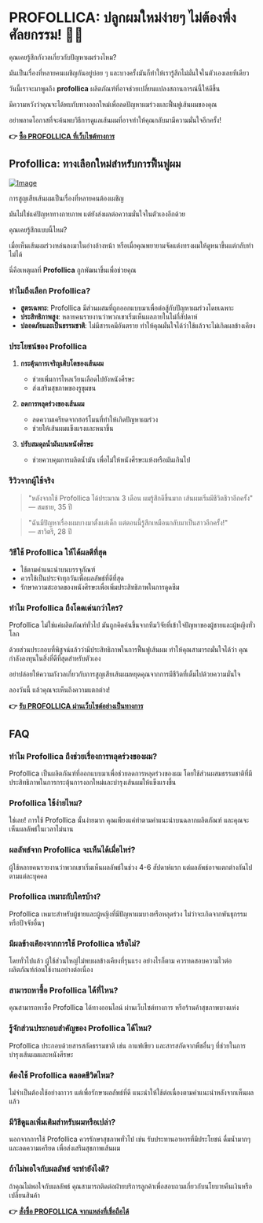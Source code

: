 # PROFOLLICA: ปลูกผมใหม่ง่ายๆ ไม่ต้องพึ่งศัลยกรรม! 💪✨

คุณเคยรู้สึกกังวลเกี่ยวกับปัญหาผมร่วงไหม? 

มันเป็นเรื่องที่หลายคนเผชิญกันอยู่บ่อย ๆ และบางครั้งมันก็ทำให้เรารู้สึกไม่มั่นใจในตัวเองเลยทีเดียว 

วันนี้เราจะมาพูดถึง **profollica** ผลิตภัณฑ์ที่อาจช่วยเปลี่ยนแปลงสถานการณ์นี้ให้ดีขึ้น 

มีความหวังว่าคุณจะได้พบกับทางออกใหม่เพื่อลดปัญหาผมร่วงและฟื้นฟูเส้นผมของคุณ 

อย่าพลาดโอกาสที่จะค้นพบวิธีการดูแลเส้นผมที่อาจทำให้คุณกลับมามีความมั่นใจอีกครั้ง!



**👉 [ซื้อ PROFOLLICA ที่เว็บไซต์ทางการ](https://gchaffi.com/BRJnHuqU)**

## Profollica: ทางเลือกใหม่สำหรับการฟื้นฟูผม

[![Image](https://www2.sellhealth.com/2/profollica_fpa.jpg)](https://gchaffi.com/BRJnHuqU)

การสูญเสียเส้นผมเป็นเรื่องที่หลายคนต้องเผชิญ 

มันไม่ใช่แค่ปัญหาทางกายภาพ แต่ยังส่งผลต่อความมั่นใจในตัวเองอีกด้วย 

คุณเคยรู้สึกแบบนี้ไหม? 

เมื่อเห็นเส้นผมร่วงหล่นลงมาในอ่างล้างหน้า หรือเมื่อคุณพยายามจัดแต่งทรงผมให้ดูหนาขึ้นแต่กลับทำไม่ได้ 

นี่คือเหตุผลที่ **Profollica** ถูกพัฒนาขึ้นเพื่อช่วยคุณ 

### ทำไมถึงเลือก Profollica?

- **สูตรเฉพาะ**: Profollica มีส่วนผสมที่ถูกออกแบบมาเพื่อต่อสู้กับปัญหาผมร่วงโดยเฉพาะ 
- **ประสิทธิภาพสูง**: หลายคนรายงานว่าพวกเขาเริ่มเห็นผลภายในไม่กี่สัปดาห์ 
- **ปลอดภัยและเป็นธรรมชาติ**: ไม่มีสารเคมีอันตราย ทำให้คุณมั่นใจได้ว่าใช้แล้วจะไม่เกิดผลข้างเคียง

### ประโยชน์ของ Profollica

1. **กระตุ้นการเจริญเติบโตของเส้นผม**
   - ช่วยเพิ่มการไหลเวียนเลือดไปยังหนังศีรษะ
   - ส่งเสริมสุขภาพของรูขุมขน

2. **ลดการหลุดร่วงของเส้นผม**
   - ลดความเครียดจากฮอร์โมนที่ทำให้เกิดปัญหาผมร่วง
   - ช่วยให้เส้นผมแข็งแรงและหนาขึ้น

3. **ปรับสมดุลน้ำมันบนหนังศีรษะ**
   - ช่วยควบคุมการผลิตน้ำมัน เพื่อไม่ให้หนังศีรษะแห้งหรือมันเกินไป

### รีวิวจากผู้ใช้จริง

> "หลังจากใช้ Profollica ได้ประมาณ 3 เดือน ผมรู้สึกดีขึ้นมาก เส้นผมเริ่มมีชีวิตชีวาอีกครั้ง"  
> — สมชาย, 35 ปี  

> "ฉันมีปัญหาเรื่องผมบางมาตั้งแต่เด็ก แต่ตอนนี้รู้สึกเหมือนกลับมาเป็นสาวอีกครั้ง!"  
> — สาวิตรี, 28 ปี  

### วิธีใช้ Profollica ให้ได้ผลดีที่สุด

- ใช้ตามคำแนะนำบนบรรจุภัณฑ์
- ควรใช้เป็นประจำทุกวันเพื่อผลลัพธ์ที่ดีที่สุด
- รักษาความสะอาดของหนังศีรษะเพื่อเพิ่มประสิทธิภาพในการดูดซึม

### ทำไม Profollica ถึงโดดเด่นกว่าใคร?

Profollica ไม่ใช่แค่ผลิตภัณฑ์ทั่วไป มันถูกคิดค้นขึ้นจากทีมวิจัยที่เข้าใจปัญหาของผู้ชายและผู้หญิงทั่วโลก  

ด้วยส่วนประกอบที่พิสูจน์แล้วว่ามีประสิทธิภาพในการฟื้นฟูเส้นผม ทำให้คุณสามารถมั่นใจได้ว่า คุณกำลังลงทุนในสิ่งที่ดีที่สุดสำหรับตัวเอง  

อย่าปล่อยให้ความกังวลเกี่ยวกับการสูญเสียเส้นผมหยุดคุณจากการมีชีวิตที่เต็มไปด้วยความมั่นใจ  

ลองวันนี้ แล้วคุณจะเห็นถึงความแตกต่าง!



**👉 [รับ PROFOLLICA ผ่านเว็บไซต์อย่างเป็นทางการ](https://gchaffi.com/BRJnHuqU)**

## FAQ

### ทำไม Profollica ถึงช่วยเรื่องการหลุดร่วงของผม?
Profollica เป็นผลิตภัณฑ์ที่ออกแบบมาเพื่อช่วยลดการหลุดร่วงของผม โดยใช้ส่วนผสมธรรมชาติที่มีประสิทธิภาพในการกระตุ้นการงอกใหม่และบำรุงเส้นผมให้แข็งแรงขึ้น 

### Profollica ใช้ง่ายไหม?
ใช่เลย! การใช้ Profollica นั้นง่ายมาก คุณเพียงแค่ทำตามคำแนะนำบนฉลากผลิตภัณฑ์ และคุณจะเห็นผลลัพธ์ในเวลาไม่นาน 

### ผลลัพธ์จาก Profollica จะเห็นได้เมื่อไหร่?
ผู้ใช้หลายคนรายงานว่าพวกเขาเริ่มเห็นผลลัพธ์ในช่วง 4-6 สัปดาห์แรก แต่ผลลัพธ์อาจแตกต่างกันไปตามแต่ละบุคคล 

### Profollica เหมาะกับใครบ้าง?
Profollica เหมาะสำหรับผู้ชายและผู้หญิงที่มีปัญหาผมบางหรือหลุดร่วง ไม่ว่าจะเกิดจากพันธุกรรมหรือปัจจัยอื่นๆ 

### มีผลข้างเคียงจากการใช้ Profollica หรือไม่?
โดยทั่วไปแล้ว ผู้ใช้ส่วนใหญ่ไม่พบผลข้างเคียงที่รุนแรง อย่างไรก็ตาม ควรทดสอบความไวต่อผลิตภัณฑ์ก่อนใช้งานอย่างต่อเนื่อง 

### สามารถหาซื้อ Profollica ได้ที่ไหน?
คุณสามารถหาซื้อ Profollica ได้ทางออนไลน์ ผ่านเว็บไซต์ทางการ หรือร้านค้าสุขภาพบางแห่ง 

### รู้จักส่วนประกอบสำคัญของ Profollica ได้ไหม? 
Profollica ประกอบด้วยสารสกัดธรรมชาติ เช่น กาแฟเขียว และสารสกัดจากพืชอื่นๆ ที่ช่วยในการบำรุงเส้นผมและหนังศีรษะ 

### ต้องใช้ Profollica ตลอดชีวิตไหม?
ไม่จำเป็นต้องใช้อย่างถาวร แต่เพื่อรักษาผลลัพธ์ที่ดี แนะนำให้ใช้ต่อเนื่องตามคำแนะนำหลังจากเห็นผลแล้ว 

### มีวิธีดูแลเพิ่มเติมสำหรับผมหรือเปล่า? 
นอกจากการใช้ Profollica ควรรักษาสุขภาพทั่วไป เช่น รับประทานอาหารที่มีประโยชน์ ดื่มน้ำมากๆ และลดความเครียด เพื่อส่งเสริมสุขภาพเส้นผม 

### ถ้าไม่พอใจกับผลลัพธ์ จะทำยังไงดี? 
ถ้าคุณไม่พอใจกับผลลัพธ์ คุณสามารถติดต่อฝ่ายบริการลูกค้าเพื่อสอบถามเกี่ยวกับนโยบายคืนเงินหรือเปลี่ยนสินค้า



**👉 [สั่งซื้อ PROFOLLICA จากแหล่งที่เชื่อถือได้](https://gchaffi.com/BRJnHuqU)**